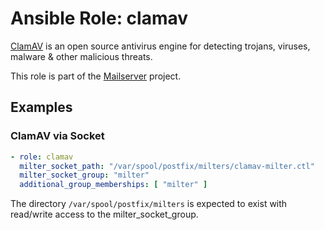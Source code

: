 Ansible Role: clamav
====================

[ClamAV](https://www.clamav.net/) is an open source antivirus engine for detecting trojans, viruses, malware & other malicious threats.

This role is part of the [Mailserver](https://github.com/mailserver) project.

Examples
--------

### ClamAV via Socket

```yaml
- role: clamav
  milter_socket_path: "/var/spool/postfix/milters/clamav-milter.ctl"
  milter_socket_group: "milter"
  additional_group_memberships: [ "milter" ]
```

The directory `/var/spool/postfix/milters` is expected to exist with read/write access to the milter_socket_group.
